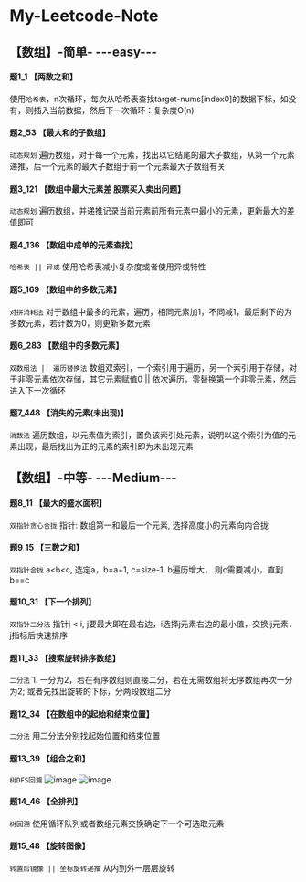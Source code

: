 # My-Leetcode-Note

## 【数组】-简单- ---easy---

#### 题1_1 【两数之和】
使用```哈希表```，n次循环，每次从哈希表查找target-nums[index0]的数据下标，如没有，则插入当前数据，然后下一次循环：复杂度O(n)

#### 题2_53 【最大和的子数组】
```动态规划``` 遍历数组，对于每一个元素，找出以它结尾的最大子数组，从第一个元素递推，后一个元素的最大子数组于前一个元素最大子数组有关

#### 题3_121 【数组中最大元素差 股票买入卖出问题】
```动态规划``` 遍历数组，并递推记录当前元素前所有元素中最小的元素，更新最大的差值即可

#### 题4_136 【数组中成单的元素查找】
```哈希表 || 异或``` 使用哈希表减小复杂度或者使用异或特性

#### 题5_169 【数组中的多数元素】
```对拼消耗法``` 对于数组中最多的元素，遍历，相同元素加1，不同减1，最后剩下的为多数元素，若计数为0，则更新多数元素

#### 题6_283 【数组中的多数元素】
```双数组法 || 遍历替换法``` 数组双索引，一个索引用于遍历，另一个索引用于存储，对于非零元素依次存储，其它元素赋值0 || 依次遍历，零替换第一个非零元素，然后进入下一次循环

#### 题7_448 【消失的元素(未出现)】
```消数法``` 遍历数组，以元素值为索引，置负该索引处元素，说明以这个索引为值的元素出现，最后找出为正的元素的索引即为未出现元素

## 【数组】-中等- ---Medium---

#### 题8_11 【最大的盛水面积】
```双指针贪心合拢``` 指针: 数组第一和最后一个元素, 选择高度小的元素向内合拢

#### 题9_15 【三数之和】
```双指针合拢``` a<b<c, 选定a，b=a+1, c=size-1, b遍历增大， 则c需要减小，直到b==c

#### 题10_31 【下一个排列】
```双指针二分法``` 指针j < i, j要最大即在最右边，i选择j元素右边的最小值，交换ij元素，j指标后快速排序

#### 题11_33 【搜索旋转排序数组】
```二分法``` 1. 一分为2，若在有序数组则直接二分，若在无需数组将无序数组再次一分为2; 或者先找出旋转的下标，分两段数组二分

#### 题12_34 【在数组中的起始和结束位置】
```二分法``` 用二分法分别找起始位置和结束位置

#### 题13_39 【组合之和】
```树DFS回溯```
![image](https://github.com/ShieldQiQi/My-Leetcode-Note/blob/main/image/13_39_1.png)
![image](https://github.com/ShieldQiQi/My-Leetcode-Note/blob/main/image/13_39_2.png)

#### 题14_46 【全排列】
```树回溯``` 使用循环队列或者数组元素交换确定下一个可选取元素

#### 题15_48 【旋转图像】
```转置后镜像 || 坐标旋转递推``` 从内到外一层层旋转